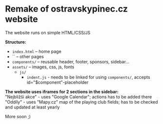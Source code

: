 # Remake of ostravskypinec.cz website  
The website runs on simple HTML/CSS/JS  

**Structure:**  
- `index.html` – home page  
- `` – other pages  
- `components/` – reusable header, footer, sponsors, sidebar...  
- `assets/` – images, css, js, fonts  
  - `js/`  
      - `indent.js` - needs to be linked for using `components/`, accepts id="$component"-placeholder  
  
**The website uses iframes for 2 sections in the sidebar:**  
  "Nejbližší akce" - uses "Google Calendar"; actions has to be added there  
  "Oddíly" - uses "Mapy.cz" map of the playing club fields; has to be checked and updated at least yearly  
  
More soon ;)
